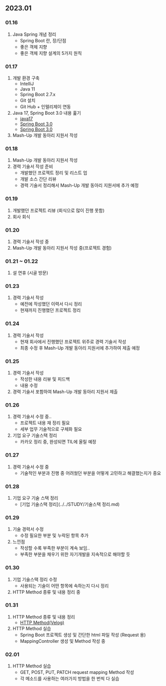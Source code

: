 ## 2023.01
### 01.16
1. Java Spring 개념 정리  
   + Spring Boot 란, 장/단점
   + 좋은 객체 지향
   + 좋은 객체 지향 설계의 5가지 원칙
### 01.17
   1. 개발 환경 구축
      + IntelliJ
      + Java 11
      + Spring Boot 2.7.x
      + Git 설치 
      + Git Hub + 인텔리제이 연동
   2. Java 17, Spring Boot 3.0 내용 훑기
      + [java17](https://madplay.github.io/post/what-is-new-java-17)
      + [Spring Boot 3.0](https://marrrang.tistory.com/101?category=925235)
      + [Spring Boot 3.0](https://velog.io/@jaehyunup/%EB%8B%A4%EA%B0%80%EC%98%A4%EB%8A%94-Spring-6.0-Boot-3.0-%EB%A6%B4%EB%A6%AC%EC%A6%88%EC%97%90%EC%84%9C%EC%9D%98-%EC%A3%BC%EB%AA%A9%ED%95%A0%EB%A7%8C%ED%95%9C-%EB%B3%80%EA%B2%BD)
   3. Mash-Up 개발 동아리 지원서 작성
### 01.18
1. Mash-Up 개발 동아리 지원서 작성
2. 경력 기술서 작성 준비
   + 개발했던 프로젝트 정리 및 리스트 업
   + 개발 소스 간단 리뷰
   + 경력 기술서 정리해서 Mash-Up 개발 동아리 지원서에 추가 예정
### 01.19
   1. 개발했던 프로젝트 리뷰 (회식으로 많이 진행 못함)
   2. 회사 회식
### 01.20
1. 경력 기술서 작성 중
2. Mash-Up 개발 동아리 지원서 작성 중(프로젝트 경험)
### 01.21 ~ 01.22 
   1. 설 연휴 (시골 방문)
### 01.23
1. 경력 기술서 작성
   + 예전에 작성했던 이력서 다시 정리
   + 현재까지 진행했던 프로젝트 정리
### 01.24
   1. 경력 기술서 작성
      + 현재 회사에서 진행했던 프로젝트 위주로 경력 기술서 작성
      + 최종 수정 후 Mash-Up 개발 동아리 지원서에 추가하여 제출 예정
### 01.25
   1. 경력 기술서 작성
      + 작성한 내용 리뷰 및 피드백
      + 내용 수정
   2. 경력 기술서 포함하여 Mash-Up 개발 동아리 지원서 제출
### 01.26
   1. 경력 기술서 수정 중..
      + 프로젝트 내용 재 정리 필요
      + 세부 업무 기술적으로 구체화 필요
   2. 기업 요구 기술스택 정리
      + 카카오 정리 중, 완성되면 TIL에 올릴 예정
### 01.27
   1. 경력 기술서 수정 중
      + 기술적인 부분과 진행 중 어려웠던 부분을 어떻게 고민하고 해결했는지가 중요
### 01.28
   1. 기업 요구 기술 스택 정리
      + [기업 기술스택 정리](../../STUDY/기술스택 정리.md)
### 01.29
   1. 기술 경력서 수정
      + 수정 필요한 부분 및 누락된 항목 추가
   2. 느낀점
      + 작성할 수록 부족한 부분이 계속 보임..
      + 부족한 부분을 채우기 위한 자기개발을 지속적으로 해야할 듯
### 01.30
   1. 기업 기술스택 정리 수정
      + 사용되는 기술이 어떤 항목에 속하는지 다시 정리
   2. HTTP Method 종류 및 내용 정리 중
### 01.31
   1. HTTP Method 종류 및 내용 정리
      + [HTTP Method(Velog)](https://velog.io/@yoondoong/HTTP-Mehtod)
   2. HTTP Method 실습
      + Spring Boot 프로젝트 생성 및 간단한 html 파일 작성 (Request 용)
      + MappingController 생성 및 Method 작성 중
### 02.01
   1. HTTP Method 실습
      + GET, POST, PUT, PATCH request mapping Method 작성
      + 각 메소드를 사용하는 여러가지 방법을 한 번씩 다 실습